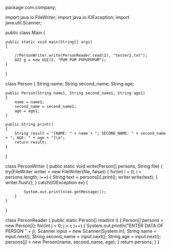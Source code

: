 package com.company;

import java.io.FileWriter;
import java.io.IOException;
import java.util.Scanner;

public class Main
{

    public static void main(String[] args)
    {

        //PersonWriter.write(PersonReader.read(2), "tester2.txt");
        GUI g = new GUI(5, "PUM PUM PUPUPUPUM");
    }
}

class Person
{
    String name;
    String second_name;
    String age;

    public Person(String name1, String second_name1, String age1)
    {
        name = name1;
        second_name = second_name1;
        age = age1;
    }

    public String print()
    {
        String result = "[NAME: " + name + "; SECOND_NAME: " + second_name + "; AGE: " + age + "]\n";
        return result;
    }
}

class PersonWriter
{
    public static void write(Person[] persons, String file)
    {
        try(FileWriter writer = new FileWriter(file, false))
        {
            for(int i = 0; i < persons.length; i++)
            {
                String text = persons[i].print();
                writer.write(text);
            }
            writer.flush();
        }
        catch(IOException ex)
        {

            System.out.println(ex.getMessage());
        }
    }
}

class PersonReader
{
    public static Person[] read(int i)
    {
        Person[] persons = new Person[i];
        for(int j = 0; j < i; j++)
        {
            System.out.println("ENTER DATA OF PERSON " + j);
            Scanner input = new Scanner(System.in);
            String name = input.next();
            String second_name = input.next();
            String age = input.next();
            persons[j] = new Person(name, second_name, age);
        }
        return persons;
    }
}
